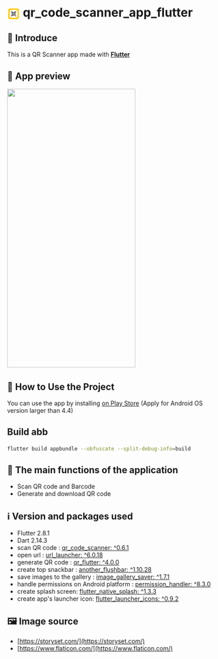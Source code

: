 # <img align="center" width="30px" src="assets\images\qr_logo.png" /> qr_code_scanner_app_flutter

## 👋 Introduce

This is a QR Scanner app made with **[Flutter](https://flutter.dev/)**

## 👀 App preview

<img  width="300px" height="650px" src="app_preview.gif" />

## 📙 How to Use the Project

You can use the app by installing [on Play Store][download-android] (Apply for Android OS version larger than 4.4)

## Build abb

```bash
flutter build appbundle --obfuscate --split-debug-info=build
```

## 🥰 The main functions of the application

- Scan QR code and Barcode
- Generate and download QR code

## ℹ️ Version and packages used

- Flutter 2.8.1
- Dart 2.14.3
- scan QR code : [qr_code_scanner: ^0.6.1][qr_code_scanner]
- open url : [url_launcher: ^6.0.18][url_launcher]
- generate QR code : [qr_flutter: ^4.0.0][qr_flutter]
- create top snackbar : [another_flushbar: ^1.10.28][another_flushbar]
- save images to the gallery : [image_gallery_saver: ^1.7.1][image_gallery_saver]
- handle permissions on Android platform : [permission_handler: ^8.3.0][permission_handler]
- create splash screen: [flutter_native_splash: ^1.3.3][flutter_native_splash]
- create app's launcher icon: [flutter_launcher_icons: ^0.9.2][flutter_launcher_icons]

## 🖼️ Image source

- [https://storyset.com/](https://storyset.com/)
- [https://www.flaticon.com/](https://www.flaticon.com/)

[download-android]: https://play.google.com/store/apps/details?id=com.github.CK1412.qr_code_scanner_app_flutter
[qr_code_scanner]: https://pub.dev/packages/qr_code_scanner
[url_launcher]: https://pub.dev/packages/url_launcher
[qr_flutter]: https://pub.dev/packages/qr_flutter
[another_flushbar]: https://pub.dev/packages/another_flushbar
[image_gallery_saver]: https://pub.dev/packages/image_gallery_saver
[permission_handler]: https://pub.dev/packages/permission_handler
[flutter_native_splash]: https://pub.dev/packages/flutter_native_splash
[flutter_launcher_icons]: https://pub.dev/packages/flutter_launcher_icons
